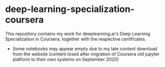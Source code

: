 # deep-learning-specialization-coursera
This repository contains my work for deeplearning.ai's Deep Learning Specialization in Coursera, together with the respective certificates.

* Some notebooks may appear empty due to my late content download from the website (content losed after migration of Coursera old jupyter platform to their own systems on September 2020)
